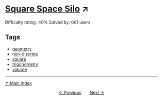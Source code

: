 # [Square Space Silo](https://projecteuler.net/problem=431) ↗️

Difficulty rating: 40%
Solved by: 661 users
## Tags

- [geometry](../tags/geometry.md)
- [non-discrete](../tags/non-discrete.md)
- [square](../tags/square.md)
- [trigonometry](../tags/trigonometry.md)
- [volume](../tags/volume.md)



---

[↑ Main Index](../README.md)


<div align=center><a href='430.md'>← Previous</a> &nbsp;&nbsp; &nbsp;&nbsp;  <a href='432.md'>Next →</a></div>
